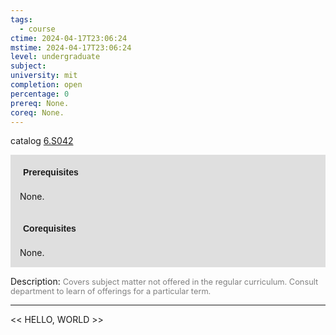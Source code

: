 ```yaml
---
tags:
  - course
ctime: 2024-04-17T23:06:24
mstime: 2024-04-17T23:06:24
level: undergraduate
subject: 
university: mit
completion: open
percentage: 0
prereq: None.
coreq: None.
---
```


catalog [6.S042](http://student.mit.edu/catalog/m6e.html#6.S042)

<span style="display: block; padding: 15px; background-color: rgb(100, 100, 100, 0.2);"><font id="m_prereq3478_0" style="display: block; font-family: Arial, sans-serif; font-weight: bold; padding: 5px">Prerequisites</font><br><span id="prereq3478_0">None.</span></span>
<span style="display: block; padding: 15px; background-color: rgb(100, 100, 100, 0.2);"><font id="m_coreq3478_0" style="display: block; font-family: Arial, sans-serif; font-weight: bold; padding: 5px">Corequisites</font><br><span id="coreq3478_0">None.</span></span>

<font style="">Description:</font>
<font style="color: grey; font-size: 0.8rem;">Covers subject matter not offered in the regular curriculum. Consult department to learn of offerings for a particular term.</font>



---

<< HELLO, WORLD >>
